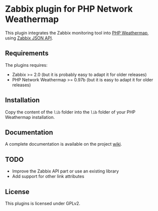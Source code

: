 # Zabbix plugin for PHP Network Weathermap

This plugin integrates the Zabbix monitoring tool into [PHP Weathermap](http://www.network-weathermap.com), using [Zabbix JSON API](https://www.zabbix.com/documentation/2.0/manual/appendix/api/api).

## Requirements

The plugins requires:
* Zabbix >= 2.0 (but it is probably easy to adapt it for older releases)
* PHP Network Weathermap >= 0.97b (but it is easy to adapt it for older releases)

## Installation

Copy the content of the `lib` folder into the `lib` folder of your PHP Weathermap installation.

## Documentation

A complete documentation is available on the project [wiki](https://github.com/amousset/php-weathermap-zabbix-plugin/wiki).

## TODO

* Improve the Zabbix API part or use an existing library
* Add support for other link attributes

## License

This plugins is licensed under GPLv2.

